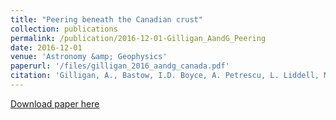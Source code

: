 ```yaml
---
title: "Peering beneath the Canadian crust"
collection: publications
permalink: /publication/2016-12-01-Gilligan_AandG_Peering
date: 2016-12-01
venue: 'Astronomy &amp; Geophysics'
paperurl: '/files/gilligan_2016_aandg_canada.pdf'
citation: 'Gilligan, A., Bastow, I.D. Boyce, A. Petrescu, L. Liddell, M.V. Darbyshire, F.A. Hawthorne, D.A. Lane, V. Daly, D. Simpson, D. Heffler, D. (2016), Peering beneath the Canadian crust, Astronomy &amp; Geophysics, 57 (6), 6.24–6.27. https://doi.org/10.1093/astrogeo/atw221'
---
```


<a href='/files/gilligan_2016_aandg_canada.pdf'>Download paper here</a>

